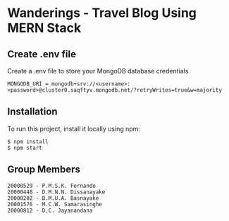 # Wanderings - Travel Blog Using MERN Stack


## Create .env file
Create a .env file to store your MongoDB database credentials

```
MONGODB_URI = mongodb+srv://<username>:<password>@cluster0.saqftyv.mongodb.net/?retryWrites=true&w=majority
```

## Installation
To run this project, install it locally using npm:

```
$ npm install
$ npm start
```

## Group Members

```
20000529 - P.M.S.K. Fernando
20000448 - D.M.N.N. Dissanayake
20000202 - B.M.U.A. Basnayake
20001576 - M.C.W. Samarasinghe
20000812 - D.C. Jayanandana
```

